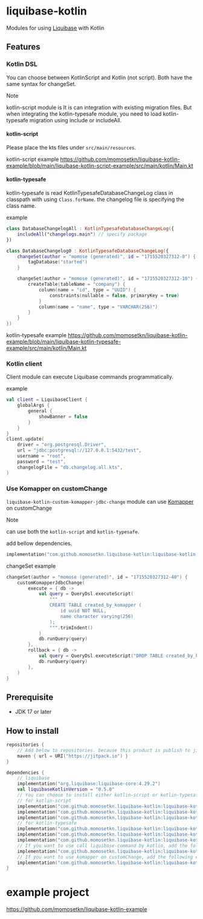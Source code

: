 # liquibase-kotlin

Modules for using [Liquibase](https://www.liquibase.com/) with Kotlin

## Features

### Kotlin DSL

You can choose between KotlinScript and Kotlin (not script).
Both have the same syntax for changeSet.

> [!NOTE]
> kotlin-script module is It is can integration with existing migration files.
> But when integrating the kotlin-typesafe module, you need to load kotlin-typesafe migration using include or includeAll.

#### kotlin-script

Please place the kts files under `src/main/resources`.

kotlin-script example
https://github.com/momosetkn/liquibase-kotlin-example/blob/main/liquibase-kotlin-script-example/src/main/kotlin/Main.kt

#### kotlin-typesafe

kotlin-typesafe is read KotlinTypesafeDatabaseChangeLog class in classpath with using `Class.forName`.
the changelog file is specifying the class name.

example
```kotlin
class DatabaseChangelogAll : KotlinTypesafeDatabaseChangeLog({
    includeAll("changelogs.main") // specify package
})
```

```kotlin
class DatabaseChangelog0 : KotlinTypesafeDatabaseChangeLog({
    changeSet(author = "momose (generated)", id = "1715520327312-0") {
        tagDatabase("started")
    }

    changeSet(author = "momose (generated)", id = "1715520327312-10") {
        createTable(tableName = "company") {
            column(name = "id", type = "UUID") {
                constraints(nullable = false, primaryKey = true)
            }
            column(name = "name", type = "VARCHAR(256)")
        }
    }
})
```

kotlin-typesafe example
https://github.com/momosetkn/liquibase-kotlin-example/blob/main/liquibase-kotlin-typesafe-example/src/main/kotlin/Main.kt

### Kotlin client

Client module can execute Liquibase commands programmatically.

example
```kotlin
val client = LiquibaseClient {
    globalArgs {
        general {
            showBanner = false
        }
    }
}
client.update(
    driver = "org.postgresql.Driver",
    url = "jdbc:postgresql://127.0.0.1:5432/test",
    username = "root",
    password = "test",
    changelogFile = "db.changelog.all.kts",
)
```

### Use Komapper on customChange

`liquibase-kotlin-custom-komapper-jdbc-change` module can use [Komapper](https://www.komapper.org/) on customChange

> [!NOTE]
> can use both the `kotlin-script` and `kotlin-typesafe`.

add bellow dependencies.

```kotlin
implementation("com.github.momosetkn.liquibase-kotlin:liquibase-kotlin-custom-komapper-jdbc-change:$liquibaseKotlinVersion")
```

changeSet example
```kotlin
changeSet(author = "momose (generated)", id = "1715520327312-40") {
    customKomapperJdbcChange(
        execute = { db ->
            val query = QueryDsl.executeScript(
                """
                CREATE TABLE created_by_komapper (
                    id uuid NOT NULL,
                    name character varying(256)
                );
                """.trimIndent()
            )
            db.runQuery(query)
        },
        rollback = { db ->
            val query = QueryDsl.executeScript("DROP TABLE created_by_komapper")
            db.runQuery(query)
        },
    )
}
```

## Prerequisite

- JDK 17 or later

## How to install

```kotlin
repositories {
    // Add below to repositories. because this product is publish to jitpack.
    maven { url = URI("https://jitpack.io") }
}

dependencies {
    // liquibase
    implementation("org.liquibase:liquibase-core:4.29.2")
    val liquibaseKotlinVersion = "0.5.0"
    // You can choose to install either kotlin-script or kotlin-typesafe.
    // for kotlin-script
    implementation("com.github.momosetkn.liquibase-kotlin:liquibase-kotlin-dsl:$liquibaseKotlinVersion")
    implementation("com.github.momosetkn.liquibase-kotlin:liquibase-kotlin-script-parser:$liquibaseKotlinVersion")
    implementation("com.github.momosetkn.liquibase-kotlin:liquibase-kotlin-script-serializer:$liquibaseKotlinVersion")
    // for kotlin-typesafe
    implementation("com.github.momosetkn.liquibase-kotlin:liquibase-kotlin-dsl:$liquibaseKotlinVersion")
    implementation("com.github.momosetkn.liquibase-kotlin:liquibase-kotlin-typesafe-parser:$liquibaseKotlinVersion")
    implementation("com.github.momosetkn.liquibase-kotlin:liquibase-kotlin-typesafe-serializer:$liquibaseKotlinVersion")
    // If you want to use call liquibase-command by kotlin, add the following code.
    implementation("com.github.momosetkn.liquibase-kotlin:liquibase-kotlin-client:$liquibaseKotlinVersion")
    // If you want to use komapper on customChange, add the following code.
    implementation("com.github.momosetkn.liquibase-kotlin:liquibase-kotlin-custom-komapper-jdbc-change:$liquibaseKotlinVersion")
}
```

# example project
https://github.com/momosetkn/liquibase-kotlin-example
